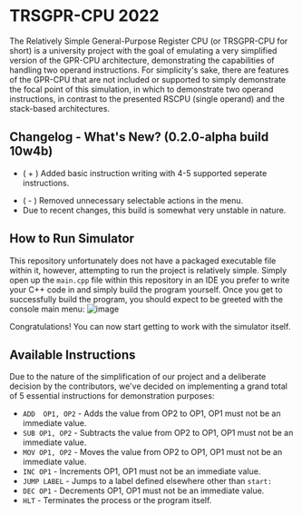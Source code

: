 # TRSGPR-CPU 2022
The Relatively Simple General-Purpose Register CPU (or TRSGPR-CPU for short) is a university project with the goal of emulating a very simplified version of the GPR-CPU architecture, demonstrating the capabilities of handling two operand instructions. For simplicity's sake, there are features of the GPR-CPU that are not included or supported to simply demonstrate the focal point of this simulation, in which to demonstrate two operand instructions, in contrast to the presented RSCPU (single operand) and the stack-based architectures.

## Changelog - What's New? (0.2.0-alpha build 10w4b)
+ ( + ) Added basic instruction writing with 4-5 supported seperate instructions.
- ( - ) Removed unnecessary selectable actions in the menu.
-  Due to recent changes, this build is somewhat very unstable in nature.

## How to Run Simulator
This repository unfortunately does not have a packaged executable file within it, however, attempting to run the project is relatively simple. Simply open up the `main.cpp` file within this repository in an IDE you prefer to write your C++ code in and simply build the program yourself. Once you get to successfully build the program, you should expect to be greeted with the console main menu:
![image](https://user-images.githubusercontent.com/82251402/198719396-069ae6e4-399e-4ec4-ab95-6cef2c4867a2.png)

Congratulations! You can now start getting to work with the simulator itself.

## Available Instructions
Due to the nature of the simplification of our project and a deliberate decision by the contributors, we've decided on implementing a grand total of 5 essential instructions for demonstration purposes:
- `ADD  OP1, OP2` - Adds the value from OP2 to OP1, OP1 must not be an immediate value.
- `SUB OP1, OP2` - Subtracts the value from OP2 to OP1, OP1 must not be an immediate value.
- `MOV OP1, OP2` - Moves the value from OP2 to OP1, OP1 must not be an immediate value.
- `INC OP1` - Increments OP1, OP1 must not be an immediate value.
- `JUMP LABEL` - Jumps to a label defined elsewhere other than `start:`
- `DEC OP1` - Decrements OP1, OP1 must not be an immediate value.
- `HLT` - Terminates the process or the program itself.



